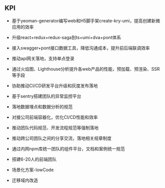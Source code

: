 ## KPI

* 基于yeoman-generator编写web和H5脚手架create-kry-umi，提高创建新微应用的效率
* 升级react+redux+redux-saga到ts+umi+dva+pont体系
* 接入swagger+pont接口数据工具，降低沟通成本，提升前后端联调效率
* 推动api网关落地，支持单点登录
* 通过火焰图、Lighthouse分析提升各web产品的性能，预加载、预渲染、SSR等手段
* 协助推动CI/CD研发平台升级和灰度发布落地
* 基于sentry搭建团队的异常监控平台
* 落地数据埋点和数据分析的规范
* 对接公司前端容器化，优化CI/CD性能和效率
* 推动团队代码规范、开发流程规范等强制落地
* 推动跨公司团队之间的分享交流，落地相关规章制度
* 通过内网npm库统一团队的组件平台，文档和案例统一规范
* 搭建6-20人的前端团队

* 场景化方案-lowCode
* 迁移域内改造
